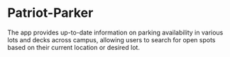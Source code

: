 # Patriot-Parker
The app provides up-to-date information on parking availability in various lots and decks across campus, allowing users to search for open spots based on their current location or desired lot.   
